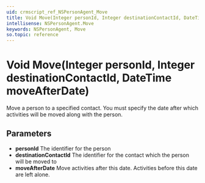 ```yaml
---
uid: crmscript_ref_NSPersonAgent_Move
title: Void Move(Integer personId, Integer destinationContactId, DateTime moveAfterDate)
intellisense: NSPersonAgent.Move
keywords: NSPersonAgent, Move
so.topic: reference
---
```


# Void Move(Integer personId, Integer destinationContactId, DateTime moveAfterDate)

Move a person to a specified contact. You must specify the date after which activities will be moved along with the person.

## Parameters

* **personId** The identifier for the person
* **destinationContactId** The identifier for the contact which the person will be moved to
* **moveAfterDate** Move activities after this date. Activities before this date are left alone.
